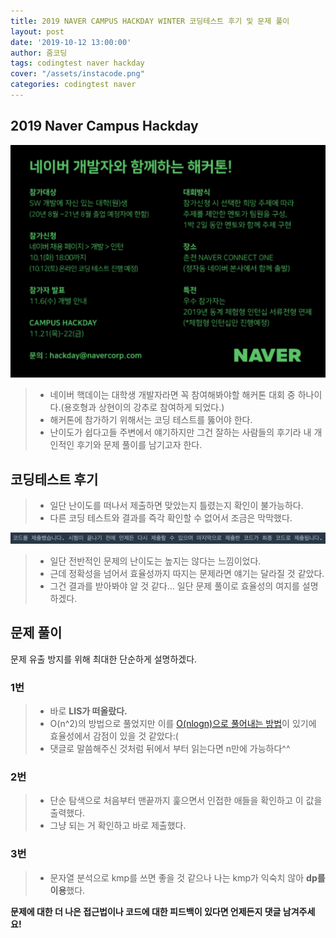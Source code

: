 ```yaml
---
title: 2019 NAVER CAMPUS HACKDAY WINTER 코딩테스트 후기 및 문제 풀이
layout: post
date: '2019-10-12 13:00:00'
author: 줌코딩
tags: codingtest naver hackday
cover: "/assets/instacode.png"
categories: codingtest naver
---
```


## 2019 Naver Campus Hackday

![사진](/assets/2019-naver-hackday-1.png)

>* 네이버 핵데이는 대학생 개발자라면 꼭 참여해봐야할 해커톤 대회 중 하나이다.(용호형과 상현이의 강추로 참여하게 되었다.)
>* 해커톤에 참가하기 위해서는 코딩 테스트를 뚫어야 한다.
>* 난이도가 쉽다고들 주변에서 얘기하지만 그건 잘하는 사람들의 후기라 내 개인적인 후기와 문제 풀이를 남기고자 한다.

## 코딩테스트 후기

>* 일단 난이도를 떠나서 제출하면 맞았는지 틀렸는지 확인이 불가능하다.
>* 다른 코딩 테스트와 결과를 즉각 확인할 수 없어서 조금은 막막했다.

![사진](/assets/2019-naver-hackday-3.png)

>* 일단 전반적인 문제의 난이도는 높지는 않다는 느낌이었다.
>* 근데 정확성을 넘어서 효율성까지 따지는 문제라면 얘기는 달라질 것 같았다.
>* 그건 결과를 받아봐야 알 것 같다... 일단 문제 풀이로 효율성의 여지를 설명하겠다.

## 문제 풀이

문제 유출 방지를 위해 최대한 단순하게 설명하겠다.

### 1번

>* 바로 **LIS가 떠올랐다.**
>* O(n^2)의 방법으로 풀었지만 이를 [O(nlogn)으로 풀어내는 방법](https://jason9319.tistory.com/113)이 있기에 효율성에서 감점이 있을 것 같았다:(
>* 댓글로 말씀해주신 것처럼 뒤에서 부터 읽는다면 n만에 가능하다^^

### 2번

>* 단순 탐색으로 처음부터 맨끝까지 훑으면서 인접한 애들을 확인하고 이 값을 출력했다.
>* 그냥 되는 거 확인하고 바로 제출했다.

### 3번

>* 문자열 분석으로 kmp를 쓰면 좋을 것 같으나 나는 kmp가 익숙치 않아 **dp를 이용**했다.

**문제에 대한 더 나은 접근법이나 코드에 대한 피드백이 있다면 언제든지 댓글 남겨주세요!**
